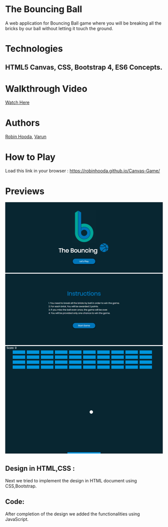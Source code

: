 # The Bouncing Ball
A web application for Bouncing Ball game where you will be breaking all the bricks by our ball without letting it touch the ground.
# Technologies 
## HTML5 Canvas, CSS, Bootstrap 4, ES6 Concepts.

# Walkthrough Video
[Watch Here](https://drive.google.com/file/d/1FsGY-s2g9y11vUGUje9-8UqbxnOantRu/view?usp=sharing)

# Authors
[Robin Hooda](https://github.com/robinhooda), 
[Varun](https://github.com/varunprabhakaran22)

# How to Play
Load this link in your browser : https://robinhooda.github.io/Canvas-Game/

# Previews

![Initial Design](https://github.com/robinhooda/Canvas-Game/blob/master/images/homepage.png)
![1](https://github.com/robinhooda/Canvas-Game/blob/master/images/instructions.png)
![2](https://github.com/robinhooda/Canvas-Game/blob/master/images/gameWindow.png)

## Design in HTML,CSS :
Next we tried to implement the design in HTML document using CSS,Bootstrap.

## Code:
After completion of the design we added the functionalities using JavaScript.
